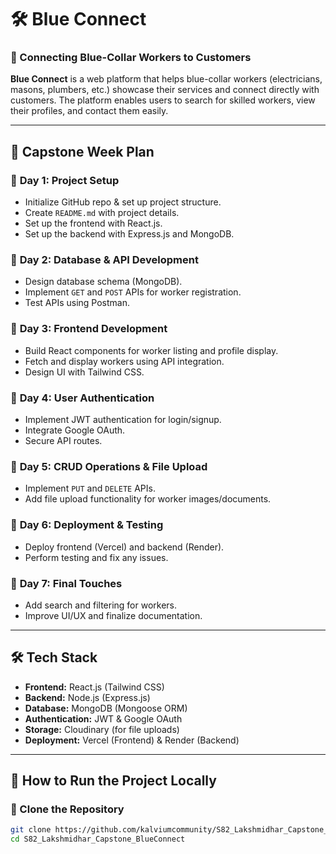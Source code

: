 # 🛠️ Blue Connect

### 🔹 Connecting Blue-Collar Workers to Customers

**Blue Connect** is a web platform that helps blue-collar workers (electricians, masons, plumbers, etc.) showcase their services and connect directly with customers. The platform enables users to search for skilled workers, view their profiles, and contact them easily.

---

## 📆 Capstone Week Plan

### 🔹 **Day 1: Project Setup**
- Initialize GitHub repo & set up project structure.
- Create `README.md` with project details.
- Set up the frontend with React.js.
- Set up the backend with Express.js and MongoDB.

### 🔹 **Day 2: Database & API Development**
- Design database schema (MongoDB).
- Implement `GET` and `POST` APIs for worker registration.
- Test APIs using Postman.

### 🔹 **Day 3: Frontend Development**
- Build React components for worker listing and profile display.
- Fetch and display workers using API integration.
- Design UI with Tailwind CSS.

### 🔹 **Day 4: User Authentication**
- Implement JWT authentication for login/signup.
- Integrate Google OAuth.
- Secure API routes.

### 🔹 **Day 5: CRUD Operations & File Upload**
- Implement `PUT` and `DELETE` APIs.
- Add file upload functionality for worker images/documents.

### 🔹 **Day 6: Deployment & Testing**
- Deploy frontend (Vercel) and backend (Render).
- Perform testing and fix any issues.

### 🔹 **Day 7: Final Touches**
- Add search and filtering for workers.
- Improve UI/UX and finalize documentation.

---

## 🛠️ Tech Stack

- **Frontend:** React.js (Tailwind CSS)  
- **Backend:** Node.js (Express.js)  
- **Database:** MongoDB (Mongoose ORM)  
- **Authentication:** JWT & Google OAuth  
- **Storage:** Cloudinary (for file uploads)  
- **Deployment:** Vercel (Frontend) & Render (Backend)  

---

## 🚀 How to Run the Project Locally

### 🔹 Clone the Repository

```sh
git clone https://github.com/kalviumcommunity/S82_Lakshmidhar_Capstone_BlueConnect.git
cd S82_Lakshmidhar_Capstone_BlueConnect

